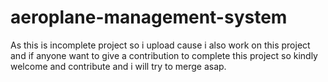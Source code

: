 # aeroplane-management-system
As this is incomplete project so i upload cause i also work on this project and if anyone want to give a contribution to complete this project so kindly welcome and contribute and i will try to merge asap.
